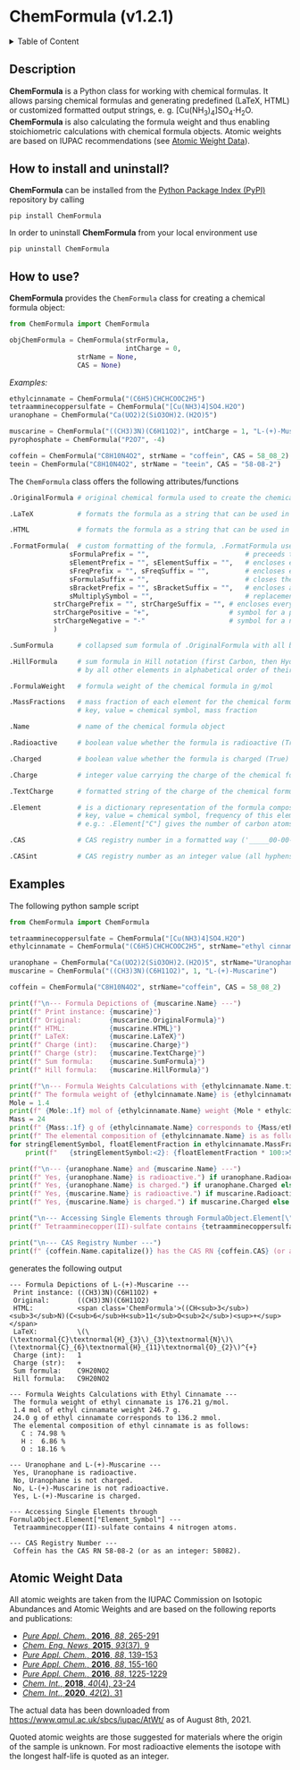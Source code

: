 # ChemFormula (v1.2.1)

<details>
<summary>Table of Content</summary>

1. [Description](#description)
2. [How to install and uninstall?](#how-to-install-and-uninstall)
3. [How to use?](#how-to-use)
4. [Examples](#examples)
5. [Atomic Weight Data](#atomic-weight-data)
	
</details>

## Description
**ChemFormula** is a Python class for working with chemical formulas. It allows parsing chemical formulas and generating predefined (LaTeX, HTML) or customized formatted output strings, e. g. <span>[Cu(NH<sub>3</sub>)<sub>4</sub>]SO<sub>4</sub>&sdot;H<sub>2</sub>O</span>. **ChemFormula** is also calculating the formula weight and thus enabling stoichiometric calculations with chemical formula objects. Atomic weights are based on IUPAC recommendations (see [Atomic Weight Data](#atomic-weight-data)).


## How to install and uninstall? 
**ChemFormula** can be installed from the [Python Package Index (PyPI)](https://pypi.org/) repository by calling

	pip install ChemFormula

In order to uninstall **ChemFormula** from your local environment use

	pip uninstall ChemFormula


## How to use?
**ChemFormula** provides the `ChemFormula` class for creating a chemical formula object:

```Python
from ChemFormula import ChemFormula

objChemFormula = ChemFormula(strFormula,
                             intCharge = 0,
			     strName = None,
			     CAS = None)
```

*Examples:*

```Python
ethylcinnamate = ChemFormula("(C6H5)CHCHCOOC2H5")
tetraamminecoppersulfate = ChemFormula("[Cu(NH3)4]SO4.H2O")
uranophane = ChemFormula("Ca(UO2)2(SiO3OH)2.(H2O)5")

muscarine = ChemFormula("((CH3)3N)(C6H11O2)", intCharge = 1, "L-(+)-Muscarine")
pyrophosphate = ChemFormula("P2O7", -4)

coffein = ChemFormula("C8H10N4O2", strName = "coffein", CAS = 58_08_2)
teein = ChemFormula("C8H10N4O2", strName = "teein", CAS = "58-08-2")
```

The `ChemFormula` class offers the following attributes/functions

```Python
.OriginalFormula # original chemical formula used to create the chemical formula object

.LaTeX           # formats the formula as a string that can be used in LaTeX

.HTML            # formats the formula as a string that can be used in HTML

.FormatFormula(  # custom formatting of the formula, .FormatFormula uses the following optional keyword arguments
               sFormulaPrefix = "",                        # preceeds the complete formula string
               sElementPrefix = "", sElementSuffix = "",   # encloses every chemical symbol (Prefix + Symbol + Suffix)
               sFreqPrefix = "", sFreqSuffix = "",         # encloses every element frequency (Prefix + Frequency + Suffix)
               sFormulaSuffix = "",                        # closes the complete formula string
               sBracketPrefix = "", sBracketSuffix = "",   # encloses all brackets: {[()]} (Prefix + Bracket + Suffix)
               sMultiplySymbol = "",                       # replacement for '.' or '*'
	       strChargePrefix = "", strChargeSuffix = "", # encloses every charge information (Prefix + Charge + Suffix)
	       strChargePositive = "+",                    # symbol for a positive charge
	       strChargeNegative = "-"                     # symbol for a negative charge
	       )

.SumFormula      # collapsed sum formula of .OriginalFormula with all bracketed units resolved

.HillFormula     # sum formula in Hill notation (first Carbon, then Hydrogen, followed
                 # by all other elements in alphabetical order of their chemical symbol

.FormulaWeight   # formula weight of the chemical formula in g/mol

.MassFractions   # mass fraction of each element for the chemical formula in the form of
                 # key, value = chemical symbol, mass fraction

.Name            # name of the chemical formula object

.Radioactive     # boolean value whether the formula is radioactive (True) or not (False)

.Charged         # boolean value whether the formula is charged (True) or not (False)

.Charge          # integer value carrying the charge of the chemical formula object

.TextCharge      # formatted string of the charge of the chemical formula object (e. g. 3+, 4-, +, ...)

.Element         # is a dictionary representation of the formula composition in the form of
                 # key, value = chemical symbol, frequency of this element
                 # e.g.: .Element["C"] gives the number of carbon atoms in the corresponding formula object

.CAS             # CAS registry number in a formatted way ('_____00-00-0')

.CASint          # CAS registry number as an integer value (all hyphens are ignored)
```


## Examples
The following python sample script

```Python
from ChemFormula import ChemFormula

tetraamminecoppersulfate = ChemFormula("[Cu(NH3)4]SO4.H2O")
ethylcinnamate = ChemFormula("(C6H5)CHCHCOOC2H5", strName="ethyl cinnamate")

uranophane = ChemFormula("Ca(UO2)2(SiO3OH)2.(H2O)5", strName="Uranophane")
muscarine = ChemFormula("((CH3)3N)(C6H11O2)", 1, "L-(+)-Muscarine")

coffein = ChemFormula("C8H10N4O2", strName="coffein", CAS = 58_08_2)

print(f"\n--- Formula Depictions of {muscarine.Name} ---")
print(f" Print instance: {muscarine}")
print(f" Original:       {muscarine.OriginalFormula}")
print(f" HTML:           {muscarine.HTML}")
print(f" LaTeX:          {muscarine.LaTeX}")
print(f" Charge (int):   {muscarine.Charge}")
print(f" Charge (str):   {muscarine.TextCharge}")
print(f" Sum formula:    {muscarine.SumFormula}")
print(f" Hill formula:   {muscarine.HillFormula}")

print(f"\n--- Formula Weights Calculations with {ethylcinnamate.Name.title()} ---")
print(f" The formula weight of {ethylcinnamate.Name} is {ethylcinnamate.FormulaWeight:.2f} g/mol.")
Mole = 1.4
print(f" {Mole:.1f} mol of {ethylcinnamate.Name} weight {Mole * ethylcinnamate.FormulaWeight:.1f} g.")
Mass = 24
print(f" {Mass:.1f} g of {ethylcinnamate.Name} corresponds to {Mass/ethylcinnamate.FormulaWeight * 1000:.1f} mmol.")
print(f" The elemental composition of {ethylcinnamate.Name} is as follows:")
for stringElementSymbol, floatElementFraction in ethylcinnamate.MassFraction.items():
	print(f"   {stringElementSymbol:<2}: {floatElementFraction * 100:>5.2f} %")

print(f"\n--- {uranophane.Name} and {muscarine.Name} ---")
print(f" Yes, {uranophane.Name} is radioactive.") if uranophane.Radioactive else print(f" No, {uranophane.Name} is not radioactive.")
print(f" Yes, {uranophane.Name} is charged.") if uranophane.Charged else print(f" No, {uranophane.Name} is not charged.")
print(f" Yes, {muscarine.Name} is radioactive.") if muscarine.Radioactive else print(f" No, {muscarine.Name} is not radioactive.")
print(f" Yes, {muscarine.Name} is charged.") if muscarine.Charged else print(f" No, {muscarine.Name} is not charged.")

print("\n--- Accessing Single Elements through FormulaObject.Element[\"Element_Symbol\"] ---")
print(f" Tetraamminecopper(II)-sulfate contains {tetraamminecoppersulfate.Element['N']} nitrogen atoms.")

print("\n--- CAS Registry Number ---")
print(f" {coffein.Name.capitalize()} has the CAS RN {coffein.CAS} (or as an integer: {coffein.CASint}).\n")
```

generates the following output

```
--- Formula Depictions of L-(+)-Muscarine ---
 Print instance: ((CH3)3N)(C6H11O2) +
 Original:       ((CH3)3N)(C6H11O2)
 HTML:           <span class='ChemFormula'>((CH<sub>3</sub>)<sub>3</sub>N)(C<sub>6</sub>H<sub>11</sub>O<sub>2</sub>)<sup>+</sup></span>
 LaTeX:          \(\(\textnormal{C}\textnormal{H}_{3}\)_{3}\textnormal{N}\)\(\textnormal{C}_{6}\textnormal{H}_{11}\textnormal{O}_{2}\)^{+}
 Charge (int):   1
 Charge (str):   +
 Sum formula:    C9H20NO2
 Hill formula:   C9H20NO2

--- Formula Weights Calculations with Ethyl Cinnamate ---
 The formula weight of ethyl cinnamate is 176.21 g/mol.
 1.4 mol of ethyl cinnamate weight 246.7 g.
 24.0 g of ethyl cinnamate corresponds to 136.2 mmol.
 The elemental composition of ethyl cinnamate is as follows:
   C : 74.98 %
   H :  6.86 %
   O : 18.16 %

--- Uranophane and L-(+)-Muscarine ---
 Yes, Uranophane is radioactive.
 No, Uranophane is not charged.
 No, L-(+)-Muscarine is not radioactive.
 Yes, L-(+)-Muscarine is charged.

--- Accessing Single Elements through FormulaObject.Element["Element_Symbol"] ---
 Tetraamminecopper(II)-sulfate contains 4 nitrogen atoms.

--- CAS Registry Number ---
 Coffein has the CAS RN 58-08-2 (or as an integer: 58082).
 ```

## Atomic Weight Data

All atomic weights are taken from the IUPAC Commission on Isotopic Abundances and Atomic Weights and are based on the following reports and publications:

- [*Pure Appl. Chem.*, **2016**, *88*, 265-291](https://doi.org/10.1515/pac-2015-0305)
- [*Chem. Eng. News*, **2015**, *93*(37), 9](https://doi.org/10.1021/cen-09337-notw9)
- [*Pure Appl. Chem.*, **2016**, *88*, 139-153](https://doi.org/10.1515/pac-2015-0502)
- [*Pure Appl. Chem.*, **2016**, *88*, 155-160](https://doi.org/10.1515/pac-2015-0501)
- [*Pure Appl. Chem.*, **2016**, *88*, 1225-1229](https://doi.org/10.1515/pac-2016-0501)
- [*Chem. Int.*, **2018**, *40*(4), 23-24](https://doi.org/10.1515/ci-2018-0409)
- [*Chem. Int.*, **2020**, *42*(2), 31](https://doi.org/10.1515/ci-2020-0222)

The actual data has been downloaded from https://www.qmul.ac.uk/sbcs/iupac/AtWt/ as of August 8th, 2021.

Quoted atomic weights are those suggested for materials where the origin of the sample is unknown. For most radioactive elements the isotope with the longest half-life is quoted as an integer.
